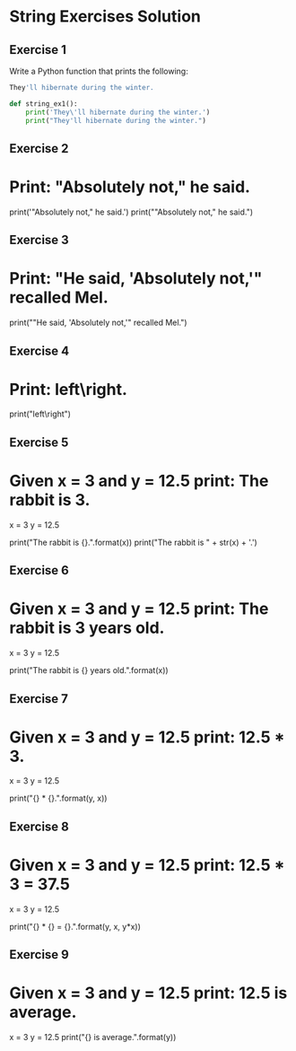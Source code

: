 # String Exercises Solution

## Exercise 1
Write a Python function that prints the following:

```python
They'll hibernate during the winter.
```

```python
def string_ex1():
    print('They\'ll hibernate during the winter.')
    print("They'll hibernate during the winter.")
```

## Exercise 2
# Print: "Absolutely not," he said.

print('"Absolutely not," he said.')
print("\"Absolutely not,\" he said.")

## Exercise 3
# Print: "He said, 'Absolutely not,'" recalled Mel.

print("\"He said, 'Absolutely not,'\" recalled Mel.")

## Exercise 4
# Print: left\right.

print("left\\right")


## Exercise 5
# Given x = 3 and y = 12.5 print: The rabbit is 3.
x = 3
y = 12.5

print("The rabbit is {}.".format(x))
print("The rabbit is " + str(x) + '.')

## Exercise 6
# Given x = 3 and y = 12.5 print: The rabbit is 3 years old.
x = 3
y = 12.5

print("The rabbit is {} years old.".format(x))

## Exercise 7
# Given x = 3 and y = 12.5 print: 12.5 * 3.
x = 3
y = 12.5

print("{} * {}.".format(y, x))

## Exercise 8
# Given x = 3 and y = 12.5 print: 12.5 * 3 = 37.5
x = 3
y = 12.5

print("{} * {} = {}.".format(y, x, y*x))

## Exercise 9
# Given x = 3 and y = 12.5 print: 12.5 is average.
x = 3
y = 12.5
print("{} is average.".format(y))